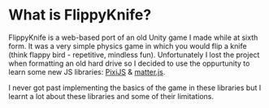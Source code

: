 # What is FlippyKnife?
FlippyKnife is a web-based port of an old Unity game I made while at sixth form. It was a very simple physics game in which you would flip a knife (think flappy bird - repetitive, mindless fun). Unfortunately I lost the project when formatting an old hard drive so I decided to use the oppurtunity to learn some new JS libraries: <a href="https://pixijs.com/" target="_blank" rel="noreferrer">PixiJS</a> & <a href="https://brm.io/matter-js/" target="_blank" rel="noreferrer">matter.js</a>.

I never got past implementing the basics of the game in these libraries but I learnt a lot about these libraries and some of their limitations.